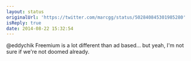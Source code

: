 ```yaml
---
layout: status
originalUrl: 'https://twitter.com/marcgg/status/502840845301985280'
isReply: true
date: 2014-08-22 15:32:54
---
```


@eddychik Freemium is a lot different than ad based… but yeah, I'm not sure if we're not doomed already.
